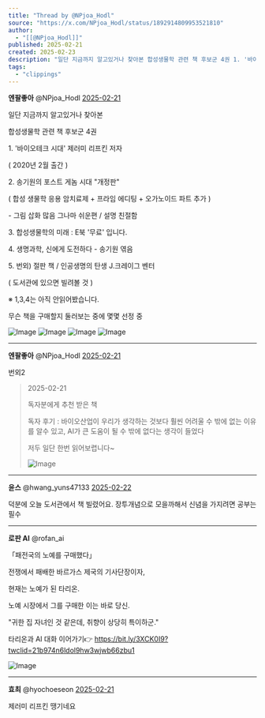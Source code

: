 ```yaml
---
title: "Thread by @NPjoa_Hodl"
source: "https://x.com/NPjoa_Hodl/status/1892914809953521810"
author:
  - "[[@NPjoa_Hodl]]"
published: 2025-02-21
created: 2025-02-23
description: "일단 지금까지 알고있거나 찾아본 합성생물학 관련 책 후보군 4권 1. '바이오테크 시대' 제러미 리프킨 저자 ( 2020년 2월 출간 ) 2. 송기원의 포스트 게놈 시대 \"개정판\" ( 합성 생물학 응용 암치료제 + 프라임 에디팅 + 오가노이드 파트"
tags:
  - "clippings"
---
```

**엔팔좋아** @NPjoa\_Hodl [2025-02-21](https://x.com/NPjoa_Hodl/status/1892914809953521810)

일단 지금까지 알고있거나 찾아본

합성생물학 관련 책 후보군 4권

1\. '바이오테크 시대' 제러미 리프킨 저자

( 2020년 2월 출간 )

2\. 송기원의 포스트 게놈 시대 "개정판"

( 합성 생물학 응용 암치료제 + 프라임 에디팅 + 오가노이드 파트 추가 )

\- 그림 삽화 많음 그나마 쉬운편 / 설명 친절함

3\. 합성생물학의 미래 : E북 '무료' 입니다.

4\. 생명과학, 신에게 도전하다 - 송기원 엮음

5\. 번외) 절판 책 / 인공생명의 탄생 J.크레이그 벤터

( 도서관에 있으면 빌려볼 것 )

※ 1,3,4는 아직 안읽어봤습니다.

무슨 책을 구매할지 둘러보는 중에 몇몇 선정 중

![Image](https://pbs.twimg.com/media/GkT41XdX0AAq1Ww?format=png&name=large) ![Image](https://pbs.twimg.com/media/GkT6rzKWMAA0a4t?format=png&name=large) ![Image](https://pbs.twimg.com/media/GkT7I3xaAAAG8a_?format=png&name=large) ![Image](https://pbs.twimg.com/media/GkT7hRZa8AAzBra?format=png&name=large)

---

**엔팔좋아** @NPjoa\_Hodl [2025-02-21](https://x.com/NPjoa_Hodl/status/1892919303076544629)

번외2

> 2025-02-21
> 
> 독자분에게 추천 받은 책
> 
> 독자 후기 : 바이오산업이 우리가 생각하는 것보다 훨씬 어려울 수 밖에 없는 이유를 알수 있고, AI가 큰 도움이 될 수 밖에 없다는 생각이 들었다
> 
> 저두 일단 한번 읽어보렵니다~
> 
> ![Image](https://pbs.twimg.com/media/GkTKVwdXMAARVRT?format=jpg&name=large)

---

**윤스** @hwang\_yuns47133 [2025-02-22](https://x.com/hwang_yuns47133/status/1893204861153403062)

덕분에 오늘 도서관에서 책 빌렸어요. 장투개념으로 모을까해서 신념을 가지려면 공부는 필수

---

**로판 AI** @rofan\_ai

「패전국의 노예를 구매했다」

전쟁에서 패배한 바르가스 제국의 기사단장이자,

현재는 노예가 된 타리온.

노예 시장에서 그를 구매한 이는 바로 당신.

"귀한 집 자녀인 것 같은데, 취향이 상당히 특이하군."

타리온과 AI 대화 이어가기👉 https://bit.ly/3XCK0I9?twclid=21b974n6ldol9hw3wjwb66zbu1

![Image](https://pbs.twimg.com/media/GXKkoKxbQAAneX0?format=jpg&name=large)

---

**효최** @hyochoeseon [2025-02-21](https://x.com/hyochoeseon/status/1892940941113339912)

제러미 리프킨 땡기네요